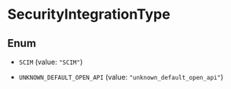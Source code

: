 

# SecurityIntegrationType

## Enum


* `SCIM` (value: `"SCIM"`)

* `UNKNOWN_DEFAULT_OPEN_API` (value: `"unknown_default_open_api"`)



